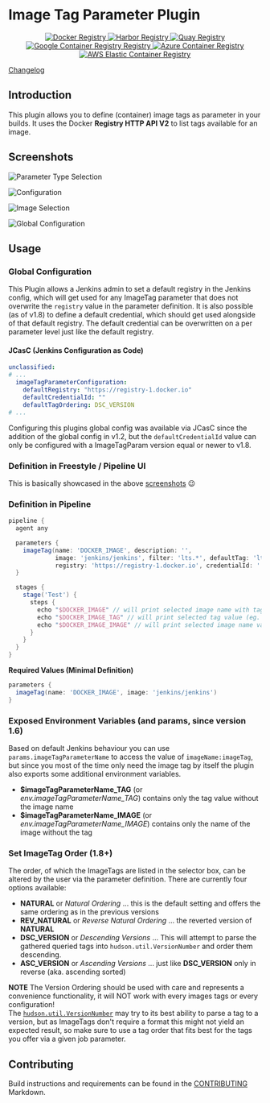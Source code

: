 # Image Tag Parameter Plugin

<p align="center">
  <a href="https://github.com/docker/distribution">
    <img alt="Docker Registry" src="img/registry-docker.svg"/>
  </a>
  <a href="https://github.com/goharbor/harbor">
    <img alt="Harbor Registry" src="img/registry-harbor.svg"/>
  </a>
  <a href="https://quay.io/">
    <img alt="Quay Registry" src="img/registry-quay.svg"/>
  </a>
  <a href="https://cloud.google.com/container-registry/">
    <img alt="Google Container Registry Registry" src="img/registry-gcr.svg"/>
  </a>
  <a href="https://azure.microsoft.com/en-us/services/container-registry/">
    <img alt="Azure Container Registry" src="img/registry-acr.svg"/>
  </a>
  <a href="https://aws.amazon.com/ecr/">
    <img alt="AWS Elastic Container Registry" src="img/registry-ecr.svg"/>
  </a>
</p>

[Changelog](CHANGELOG.md)

## Introduction
This plugin allows you to define (container) image tags as parameter in your builds.
It uses the Docker **Registry HTTP API V2** to list tags available for an image.

## Screenshots
![Parameter Type Selection](img/screen01.png)

![Configuration](img/screen02.png)

![Image Selection](img/screen03.png)

![Global Configuration](img/jenkinsConfig.png)

## Usage

### Global Configuration

This Plugin allows a Jenkins admin to set a default registry in the Jenkins config, which will get used for any ImageTag parameter that does not overwrite the `registry` value in the parameter definition.
It is also possible (as of v1.8) to define a default credential, which should get used alongside of that default registry.
The default credential can be overwritten on a per parameter level just like the default registry.

#### JCasC (Jenkins Configuration as Code)

```yaml
unclassified:
# ...
  imageTagParameterConfiguration:
    defaultRegistry: "https://registry-1.docker.io"
    defaultCredentialId: ""
    defaultTagOrdering: DSC_VERSION
# ...
```

Configuring this plugins global config was available via JCasC since the addition of the global config in v1.2,
but the `defaultCredentialId` value can only be configured with a ImageTagParam version equal or newer to v1.8.

### Definition in Freestyle / Pipeline UI
This is basically showcased in the above [screenshots](#screenshots) :wink:

### Definition in Pipeline
```groovy
pipeline {
  agent any

  parameters {
    imageTag(name: 'DOCKER_IMAGE', description: '',
             image: 'jenkins/jenkins', filter: 'lts.*', defaultTag: 'lts-jdk11',
             registry: 'https://registry-1.docker.io', credentialId: '', tagOrder: 'NATURAL')
  }

  stages {
    stage('Test') {
      steps {
        echo "$DOCKER_IMAGE" // will print selected image name with tag (eg. jenkins/jenkins:lts-jdk11)
        echo "$DOCKER_IMAGE_TAG" // will print selected tag value (eg. lts-jdk11)
        echo "$DOCKER_IMAGE_IMAGE" // will print selected image name value (eg. jenkins/jenkins)
      }
    }
  }
}
```

**Required Values (Minimal Definition)**
```groovy
parameters {
  imageTag(name: 'DOCKER_IMAGE', image: 'jenkins/jenkins')
}
```

### Exposed Environment Variables (and params, since version 1.6)
Based on default Jenkins behaviour you can use `params.imageTagParameterName` to access the value of `imageName:imageTag`,
but since you most of the time only need the image tag by itself the plugin also exports some additional environment variables.

* **$imageTagParameterName_TAG** (or *env.imageTagParameterName_TAG*) contains only the tag value without the image name
* **$imageTagParameterName_IMAGE** (or *env.imageTagParameterName_IMAGE*) contains only the name of the image without the tag

### Set ImageTag Order (1.8+)

The order, of which the ImageTags are listed in the selector box, can be altered by the user via the parameter definition.
There are currently four options available:

* **NATURAL** or *Natural Ordering* ... this is the default setting and offers the same ordering as in the previous versions
* **REV_NATURAL** or *Reverse Natural Ordering* ... the reverted version of **NATURAL**
* **DSC_VERSION** or *Descending Versions* ... This will attempt to parse the gathered queried tags into `hudson.util.VersionNumber`
and order them descending.
* **ASC_VERSION** or *Ascending Versions* ... just like **DSC_VERSION** only in reverse (aka. ascending sorted)

**NOTE** The Version Ordering should be used with care and represents a convenience functionality, it will NOT work with every images tags or every configuration! \
The [`hudson.util.VersionNumber`](https://github.com/jenkinsci/lib-version-number/blob/master/src/main/java/hudson/util/VersionNumber.java)
may try to its best ability to parse a tag to a version, but as ImageTags don't require a format this might not yield an expected result,
so make sure to use a tag order that fits best for the tags you offer via a given job parameter.

## Contributing

Build instructions and requirements can be found in the [CONTRIBUTING](CONTRIBUTING.md) Markdown.
